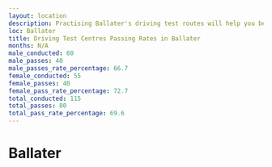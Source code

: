 ```yaml
---
layout: location
description: Practising Ballater's driving test routes will help you become more confident in your gear-changing abilities.
loc: Ballater
title: Driving Test Centres Passing Rates in Ballater
months: N/A
male_conducted: 60
male_passes: 40
male_passes_rate_percentage: 66.7
female_conducted: 55
female_passes: 40
female_pass_rate_percentage: 72.7
total_conducted: 115
total_passes: 80
total_pass_rate_percentage: 69.6
---
```


# Ballater
